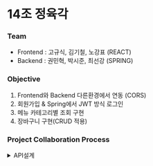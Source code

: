 # 14조 정육각

### Team
+ Frontend : 고규식, 김기철, 노강표 (REACT)
+ Backend : 권민혁, 박시준, 최선강 (SPRING)

### Objective
1. Frontend와 Backend 다른환경에서 연동 (CORS)
2. 회원가입 & Spring에서 JWT 방식 로그인
3. 메뉴 카테고리별 조회 구현
4. 장바구니 구현(CRUD 적용)

### Project Collaboration Process
<details markdown = "1">
<summary>
API설계
</summary>
 <div style="width:700px; margin: auto" >

### 로그인/회원가입
|기능　　　　　|Method|URL|Request|Response|
|---|---|---|---|---|
|로그인|POST|/api/login|{ email: email< String >,<br>pw:pw < String >}|{email:email< String >, <br>nickname:nickname< String >,<br>result:"success"< String >,<br>token:token< String >,<br>nickname:nickname < String >}<br>{result:fail < String >,<br>errorMessage:""< String >,<br>httpStatus:"BAD_REQUEST"< String > }
|회원가입|POST|/signup|{email:email< String > ,<br>pw:pw< String > pwCheck:pwCheck< String > <br>nickname:nickname< String >}|{result:success< String > <br> result:fail< String >}|
|아이디 중복확인|POST|/signup/duplicate_id|{ email:email < String > }|{result:success< String > ,<br> result:fail< String >}|
|닉네임 중복확인|POST|signup/duplicate_nickname|{ nickname:nickname < String > }|{reslu:success< String>}<br>{result:fail< String > }|
|카카오|GET|/kakao/callback|-|-|

### 메인페이지
|기능　　　　　|Method|URL|Request|Response|
|---|---|---|---|---|
|게시글목록|GET|/posts/{page}|-| [ content : { <br> insertDt : insertDt< String >,<br>modifiedDt : modifiedDt< String >,<br>id : id< String >,<br>category : category< String >,<br>titile : titile< String >,<br>author : author< String >,<br>nickname : nickname< String >,<br>contents : contents< String >},<br>pageable : {<br>pageSize : 10,<br>pageNumber : 1},<br>last : last< String >,<br>totalPages : totalPages< Number >,<br>totalElements : totalElements< Number >,<br>size : size< Number >,<br>number : number< Number >,<br>first : < Boolean >,<br>last:  < Boolean >,<br>numberOfElements : numberOfElements< Number >,],<br>...<br>]|
|카테고리 게시글 목록|GET|/posts/{category}/{page}|-|[content : {<br>insertDt : insertDt< String >,<br>modifiedDt : modifiedDt< String >,<br>id : id< String >,<br>category : category< String >,<br>titile : titile< String >,<br>author : author< String >,<br>nickname : nickname< String >,<br>contents : contents< String ><br>},<br>pageable : {<br>pageSize : 10,<br>pageNumber : 1<br>},<br>last : last< String >,<br>totalPages : totalPages< Number >,<br>totalElements : totalElements< Number >,<br>size : size< Number >,<br>number : number< Number >,<br>first : first< String >,<br>numberOfElements : numberOfElements< Number >,],<br>...<br>]|

### 상세페이지
|기능　　　　　|Method|URL|Request|Response|
|---|---|---|---|---|
|게시글,댓글가져오기|GET|/post/{id}|{id : postid< String >}|{<br>category: category< String >,<br>title : title< String >,<br>author : userEmail< String >,<br>contents : contents< String >,<br>insertDt : insertDt< String >,<br>nickname : nickname< String >,<br>comments: []< List ><br>}}
|게시글 수정|POST|/post/{id}|{<br>id : postId< Number >,<br>title : title< String >,<br>contents : contents< String >,<br>category: category< String ><br>}| {<br>author: email< String >,<br>category: category< String >,<br>contents: newContents< String >,<br>id: postId< Number >,<br>insertDt: insertDt< String >,<br>nickname: nickname< String >,<br>title: newTitle< String >,<br>}|
|게시글 삭제|DELETE|/post/{id}|-|{result : 'success'< String >},<br>{result : 'fail'< String >}|
|댓글삭제|DELETE|/comment/{id}|-|{reslut:success< String>}<br>{result:fail< String > }|
|댓글수정|POST|/comment/{id}|{<br>id : commentId< String >,<br>comment : comment< String >,<br>}|{<br>result: 'success'< String >,<br>comment: {<br>comment: "sasd"< String >,<br>id: 42< Long >,<br>insertDt: "2021-10-14T22:15:58.574136"< String >,<br>modifiedDt: "2021-10-14T22:16:19.074515"< String >,<br>nickname: "오세명오세명"< String >,<br>post: {<br>author: userEmail< String >,<br>category: category< String >,<br>contents: content< String >,<br>id: 17< Long >,<br>insertDt: isoString< String >,<br>modifiedDt: isoSTring< String >,<br>nickname: userNickname< String >,<br>title: title< String >,<br>}<br>}<br>}|
|댓글작성|POST|/comment|{<br>comment : comment< String >,<br>postId: unique post id< Number ><br>}|-|

### 게시글 작성
|기능　　　　　|Method|URL|Request|Response|
|---|---|---|---|---|
|게시글등록|POST|/post|{<br>category: category< String ><br>title:title< String >,<br>contents:contents< String >,<br>}|{<br>id : id< String >,<br>category: category< String >,<br>title : title< String >,<br>author : userEmail< String >,<br>contents : contents< String >,<br>insertDt : insertDt< String >,<br>nickname : nickname< String >,<br>comments: []< List ><br>}<br>{<br>result: 'fail'<br>}|

 </div></details>
